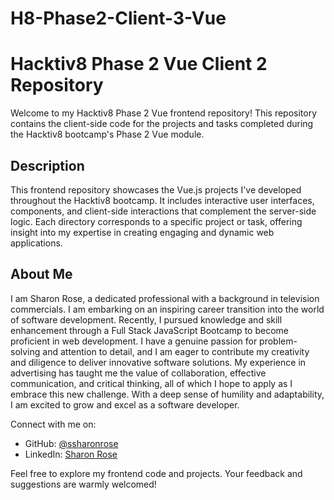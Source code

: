 # H8-Phase2-Client-3-Vue
# Hacktiv8 Phase 2 Vue Client 2 Repository

Welcome to my Hacktiv8 Phase 2 Vue frontend repository! This repository contains the client-side code for the projects and tasks completed during the Hacktiv8 bootcamp's Phase 2 Vue module.

## Description

This frontend repository showcases the Vue.js projects I've developed throughout the Hacktiv8 bootcamp. It includes interactive user interfaces, components, and client-side interactions that complement the server-side logic. Each directory corresponds to a specific project or task, offering insight into my expertise in creating engaging and dynamic web applications.

## About Me

I am Sharon Rose, a dedicated professional with a background in television commercials. I am embarking on an inspiring career transition into the world of software development. Recently, I pursued knowledge and skill enhancement through a Full Stack JavaScript Bootcamp to become proficient in web development. I have a genuine passion for problem-solving and attention to detail, and I am eager to contribute my creativity and diligence to deliver innovative software solutions. My experience in advertising has taught me the value of collaboration, effective communication, and critical thinking, all of which I hope to apply as I embrace this new challenge. With a deep sense of humility and adaptability, I am excited to grow and excel as a software developer.

Connect with me on:
- GitHub: [@ssharonrose](https://github.com/ssharonrose)
- LinkedIn: [Sharon Rose](http://www.linkedin.com/in/SharonnRose)

Feel free to explore my frontend code and projects. Your feedback and suggestions are warmly welcomed!
